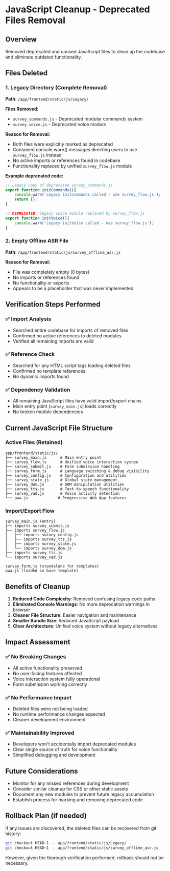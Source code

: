# JavaScript Cleanup - Deprecated Files Removal

## Overview
Removed deprecated and unused JavaScript files to clean up the codebase and eliminate outdated functionality.

## Files Deleted

### 1. Legacy Directory (Complete Removal)
**Path**: `/app/frontend/static/js/Legacy/`

**Files Removed:**
- `survey_commands.js` - Deprecated modular commands system
- `survey_voice.js` - Deprecated voice module

**Reason for Removal:**
- Both files were explicitly marked as deprecated
- Contained console.warn() messages directing users to use `survey_flow.js` instead
- No active imports or references found in codebase
- Functionality replaced by unified `survey_flow.js` module

**Example deprecated code:**
```javascript
// Legacy copy of deprecated survey_commands.js
export function initCommands(){ 
    console.warn('Legacy initCommands called - use survey_flow.js'); 
    return {}; 
}

// DEPRECATED: legacy voice module replaced by survey_flow.js
export function initVoice(){ 
    console.warn('Legacy initVoice called - use survey_flow.js'); 
}
```

### 2. Empty Offline ASR File
**Path**: `/app/frontend/static/js/survey_offline_asr.js`

**Reason for Removal:**
- File was completely empty (0 bytes)
- No imports or references found
- No functionality or exports
- Appears to be a placeholder that was never implemented

## Verification Steps Performed

### ✅ Import Analysis
- Searched entire codebase for imports of removed files
- Confirmed no active references to deleted modules
- Verified all remaining imports are valid

### ✅ Reference Check
- Searched for any HTML script tags loading deleted files
- Confirmed no template references
- No dynamic imports found

### ✅ Dependency Validation
- All remaining JavaScript files have valid import/export chains
- Main entry point (`survey_main.js`) loads correctly
- No broken module dependencies

## Current JavaScript File Structure

### Active Files (Retained)
```
app/frontend/static/js/
├── survey_main.js      # Main entry point
├── survey_flow.js      # Unified voice interaction system
├── survey_submit.js    # Form submission handling
├── survey_form.js      # Language switching & debug visibility
├── survey_config.js    # Configuration and utilities
├── survey_state.js     # Global state management
├── survey_dom.js       # DOM manipulation utilities
├── survey_tts.js       # Text-to-speech functionality
├── survey_vad.js       # Voice activity detection
└── pwa.js             # Progressive Web App features
```

### Import/Export Flow
```
survey_main.js (entry)
├── imports survey_submit.js
├── imports survey_flow.js
│   ├── imports survey_config.js
│   ├── imports survey_tts.js
│   ├── imports survey_state.js
│   └── imports survey_dom.js
├── imports survey_tts.js
└── imports survey_vad.js

survey_form.js (standalone for templates)
pwa.js (loaded in base template)
```

## Benefits of Cleanup

1. **Reduced Code Complexity**: Removed confusing legacy code paths
2. **Eliminated Console Warnings**: No more deprecation warnings in browser
3. **Cleaner File Structure**: Easier navigation and maintenance
4. **Smaller Bundle Size**: Reduced JavaScript payload
5. **Clear Architecture**: Unified voice system without legacy alternatives

## Impact Assessment

### ✅ **No Breaking Changes**
- All active functionality preserved
- No user-facing features affected
- Voice interaction system fully operational
- Form submission working correctly

### ✅ **No Performance Impact**
- Deleted files were not being loaded
- No runtime performance changes expected
- Cleaner development environment

### ✅ **Maintainability Improved**
- Developers won't accidentally import deprecated modules
- Clear single source of truth for voice functionality
- Simplified debugging and development

## Future Considerations

- Monitor for any missed references during development
- Consider similar cleanup for CSS or other static assets
- Document any new modules to prevent future legacy accumulation
- Establish process for marking and removing deprecated code

## Rollback Plan (if needed)

If any issues are discovered, the deleted files can be recovered from git history:
```bash
git checkout HEAD~1 -- app/frontend/static/js/Legacy/
git checkout HEAD~1 -- app/frontend/static/js/survey_offline_asr.js
```

However, given the thorough verification performed, rollback should not be necessary.
